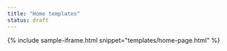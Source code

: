```yaml
---
title: "Home templates"
status: draft
---
```


{% include sample-iframe.html snippet="templates/home-page.html" %}